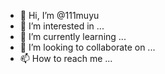- 👋 Hi, I’m @111muyu
- 👀 I’m interested in ...
- 🌱 I’m currently learning ...
- 💞️ I’m looking to collaborate on ...
- 📫 How to reach me ...

<!---
111muyu/111muyu is a ✨ special ✨ repository because its `README.md` (this file) appears on your GitHub profile.
You can click the Preview link to take a look at your changes.
--->
